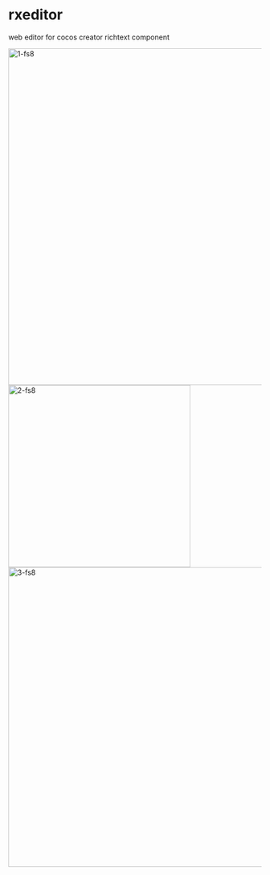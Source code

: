 # rxeditor
web editor for cocos creator richtext component

<img width="669" alt="1-fs8" src="https://github.com/vinrexy/rxeditor/assets/9312506/c90da820-de1a-4b3b-b247-8d0976945976">

<img width="362" alt="2-fs8" src="https://github.com/vinrexy/rxeditor/assets/9312506/57bf2a82-787a-4db5-9877-ad4368004fdb">

<img width="596" alt="3-fs8" src="https://github.com/vinrexy/rxeditor/assets/9312506/f82038b1-83fa-47d2-9736-f70c43ddbc43">

